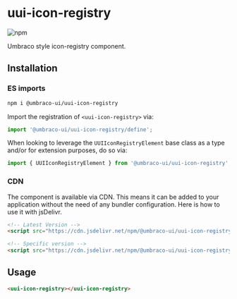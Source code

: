 # uui-icon-registry

![npm](https://img.shields.io/npm/v/@umbraco-ui/uui-icon-registry?logoColor=%231B264F)

Umbraco style icon-registry component.

## Installation

### ES imports

```zsh
npm i @umbraco-ui/uui-icon-registry
```

Import the registration of `<uui-icon-registry>` via:

```javascript
import '@umbraco-ui/uui-icon-registry/define';
```

When looking to leverage the `UUIIconRegistryElement` base class as a type and/or for extension purposes, do so via:

```javascript
import { UUIIconRegistryElement } from '@umbraco-ui/uui-icon-registry';
```

### CDN

The component is available via CDN. This means it can be added to your application without the need of any bundler configuration. Here is how to use it with jsDelivr.

```html
<!-- Latest Version -->
<script src="https://cdn.jsdelivr.net/npm/@umbraco-ui/uui-icon-registry@latest/dist/uui-icon-registry.min.js"></script>

<!-- Specific version -->
<script src="https://cdn.jsdelivr.net/npm/@umbraco-ui/uui-icon-registry@X.X.X/dist/uui-icon-registry.min.js"></script>
```

## Usage

```html
<uui-icon-registry></uui-icon-registry>
```

